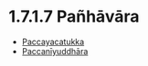 # 1.7.1.7 Pañhāvāra

* [Paccayacatukka](1.7.1.7/Paccayacatukka.md)
* [Paccanīyuddhāra](1.7.1.7/Paccaniyuddhara.md)
